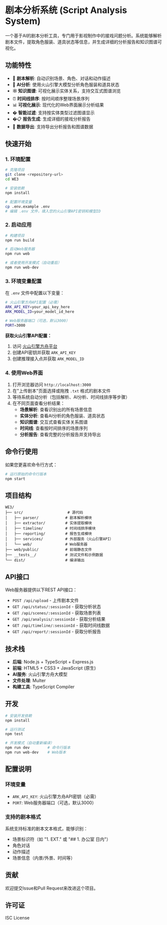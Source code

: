 # 剧本分析系统 (Script Analysis System)

一个基于AI的剧本分析工具，专门用于影视制作中的接戏问题分析。系统能够解析剧本文件，提取角色服装、道具状态等信息，并生成详细的分析报告和知识图谱可视化。

## 功能特性

- 📄 **剧本解析**: 自动识别场景、角色、对话和动作描述
- 🤖 **AI分析**: 使用火山引擎大模型分析角色服装和道具状态
- 🕸️ **知识图谱**: 可视化展示实体关系，支持交互式图谱浏览
- ⏰ **时间线排序**: 按时间顺序整理场景序列
- 📊 **可视化展示**: 现代化的Web界面展示分析结果
- � **智能过滤**: 支持按实体类型过滤图谱显示
- �📋 **报告生成**: 生成详细的接戏分析报告
- 💾 **数据导出**: 支持导出分析报告和图谱数据

## 快速开始

### 1. 环境配置

```bash
# 克隆项目
git clone <repository-url>
cd WE3

# 安装依赖
npm install

# 配置环境变量
cp .env.example .env
# 编辑 .env 文件，填入您的火山引擎API密钥和模型ID
```

### 2. 启动应用

```bash
# 构建项目
npm run build

# 启动Web服务器
npm run web

# 或者使用开发模式（自动重启）
npm run web-dev
```

### 3. 环境变量配置

在 `.env` 文件中配置以下变量：

```bash
# 火山引擎方舟API配置（必需）
ARK_API_KEY=your_api_key_here
ARK_MODEL_ID=your_model_id_here

# Web服务器端口（可选，默认3000）
PORT=3000
```

**获取火山引擎API配置：**
1. 访问 [火山引擎方舟平台](https://ark.cn-beijing.volces.com/)
2. 创建API密钥并获取 `ARK_API_KEY`
3. 创建推理接入点并获取 `ARK_MODEL_ID`

### 4. 使用Web界面

1. 打开浏览器访问 `http://localhost:3000`
2. 在"上传剧本"页面选择或拖拽 `.txt` 格式的剧本文件
3. 等待系统自动分析（包括解析、AI分析、时间线排序等步骤）
4. 在不同页面查看分析结果：
   - **场景解析**: 查看识别出的所有场景信息
   - **实体分析**: 查看AI分析的角色服装、道具状态
   - **知识图谱**: 交互式查看实体关系图谱
   - **时间线**: 查看按时间排序的场景序列
   - **分析报告**: 查看完整的分析报告并支持导出

## 命令行使用

如果您更喜欢命令行方式：

```bash
# 运行原始的命令行版本
npm start
```

## 项目结构

```
WE3/
├── src/                    # 源代码
│   ├── parser/            # 剧本解析模块
│   ├── extractor/         # 实体提取模块
│   ├── timeline/          # 时间线排序模块
│   ├── reporting/         # 报告生成模块
│   ├── services/          # 外部服务（火山引擎API）
│   └── web/               # Web服务器
├── web/public/            # 前端静态文件
├── __tests__/             # 测试文件和示例数据
└── dist/                  # 编译输出
```

## API接口

Web服务器提供以下REST API接口：

- `POST /api/upload` - 上传剧本文件
- `GET /api/status/:sessionId` - 获取分析状态
- `GET /api/scenes/:sessionId` - 获取场景列表
- `GET /api/analysis/:sessionId` - 获取分析结果
- `GET /api/timeline/:sessionId` - 获取时间线数据
- `GET /api/report/:sessionId` - 获取分析报告

## 技术栈

- **后端**: Node.js + TypeScript + Express.js
- **前端**: HTML5 + CSS3 + JavaScript (原生)
- **AI服务**: 火山引擎方舟大模型
- **文件处理**: Multer
- **构建工具**: TypeScript Compiler

## 开发

```bash
# 安装开发依赖
npm install

# 运行测试
npm test

# 开发模式（自动重新编译）
npm run dev        # 命令行版本
npm run web-dev    # Web版本
```

## 配置说明

### 环境变量

- `ARK_API_KEY`: 火山引擎方舟API密钥（必需）
- `PORT`: Web服务器端口（可选，默认3000）

### 支持的剧本格式

系统支持标准的剧本文本格式，能够识别：
- 场景标识符（如 "1. EXT." 或 "## 1. 办公室 日内"）
- 角色对话
- 动作描述
- 场景信息（内景/外景、时间等）

## 贡献

欢迎提交Issue和Pull Request来改进这个项目。

## 许可证

ISC License
